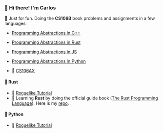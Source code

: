 ### 🍕 Hi there! I'm Carlos

🚧 Just for fun. Doing the **CS106B** book problems and assignments in a few languages:
* [Programming Abstractions in C++](https://github.com/caestrada/programming-abstractions-in-cpp-problems)
* [Programming Abstractions in Rust](https://github.com/caestrada/programming-abstractions-in-rust-problems-)
* [Programming Abstractions in JS](https://github.com/caestrada/-programming-abstractions-in-js-problems)
* [Programming Abstractions in Python](https://github.com/caestrada/programming-abstractions-in-py-problems)

* 🚧 [CS106AX](https://github.com/caestrada/CS106AX)


#### 🦀 Rust
* 🚧 [Roguelike Tutorial](https://github.com/caestrada/roguelike-tutorial-rust)
* 🚧 Learning **Rust** by doing the official guide book ([The Rust Programming Language](https://doc.rust-lang.org/book/)). Here is my [repo](https://github.com/caestrada/the-rust-programming-language-book).

#### 🐍 Python
* 🚧 [Roguelike Tutorial](https://github.com/caestrada/roguelike-tutorials)
